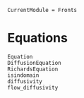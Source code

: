 ```@meta
CurrentModule = Fronts
```

# Equations

```@docs
Equation
DiffusionEquation
RichardsEquation
isindomain
diffusivity
flow_diffusivity
```
